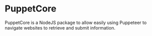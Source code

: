 # PuppetCore
PuppetCore is a NodeJS package to allow easily using Puppeteer to navigate websites to retrieve and submit information.
